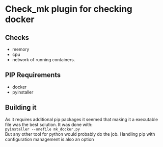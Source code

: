 # Check_mk plugin for checking docker
## Checks
* memory
* cpu
* network
of running containers.

## PIP Requirements
* docker
* pyinstaller

## Building it
As it requires additional pip packages it seemed that making it a executable file was the best solution. It was done with:
<br> `pyinstaller --onefile mk_docker.py` <br>
But any other tool for python would probably do the job. Handling pip with configuration management is also an option